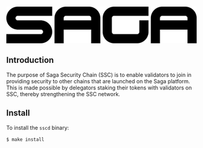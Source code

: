 
![Saga Security Chain](assets/SAGA_WORDMARK_BLACK.png)

## Introduction
The purpose of Saga Security Chain (SSC) is to enable validators to join in providing security to other chains that are launched on the Saga platform. This is made possible by delegators staking their tokens with validators on SSC, thereby strengthening the SSC network.

## Install

To install the `sscd` binary:

```
$ make install
```

